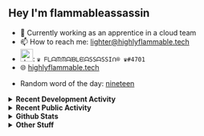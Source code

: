 ## Hey I'm flammableassassin

- 🔭 Currently working as an apprentice in a cloud team  
- 📫 How to reach me: [lighter@highlyflammable.tech](mailto:lighter@highlyflammable.tech?subject=Hello)
- <img src="https://discord.com/assets/2c21aeda16de354ba5334551a883b481.png" alt="drawing" width="25"/>: `♛ ᖴᒪᗩᙏᙏᗩᙖᒪᙓᗩSSᗩSSIᑎ® ♛#4701`
- 🌐 [highlyflammable.tech](https://highlyflammable.tech)

<!--START_SECTION:randomWord-->
- Random word of the day: [nineteen](https://www.wordnik.com/words/nineteen)
<!--END_SECTION:randomWord-->

<details>
  <summary><b>Recent Development Activity</b></summary>
  
  <!--START_SECTION:waka-->

```txt
YAML         15 hrs 1 min    ██████████▓░░░░░░░░░░░░░░   42.66 %
Python       6 hrs 35 mins   ████▓░░░░░░░░░░░░░░░░░░░░   18.72 %
Terraform    4 hrs 48 mins   ███▒░░░░░░░░░░░░░░░░░░░░░   13.65 %
JSON         4 hrs 33 mins   ███▒░░░░░░░░░░░░░░░░░░░░░   12.96 %
Markdown     1 hr 59 mins    █▒░░░░░░░░░░░░░░░░░░░░░░░   05.65 %
```

<!--END_SECTION:waka-->

</details>

<details>
  <summary><b>Recent Public Activity</b></summary>
    <br>

  <!--START_SECTION:activity-->
1. 🗣 Commented on [#97](https://github.com/flamableassassin/status/issues/97#issuecomment-3367530210) in [flamableassassin/status](https://github.com/flamableassassin/status)
2. 🔒 Closed issue [#97](https://github.com/flamableassassin/status/issues/97) in [flamableassassin/status](https://github.com/flamableassassin/status)
3. ❗ Opened issue [#97](https://github.com/flamableassassin/status/issues/97) in [flamableassassin/status](https://github.com/flamableassassin/status)
4. 🗣 Commented on [#96](https://github.com/flamableassassin/status/issues/96#issuecomment-3366920590) in [flamableassassin/status](https://github.com/flamableassassin/status)
5. 🔒 Closed issue [#96](https://github.com/flamableassassin/status/issues/96) in [flamableassassin/status](https://github.com/flamableassassin/status)
  <!--END_SECTION:activity-->

</details>

<details>
  <summary><b>Github Stats</b></summary>
    <br>
    <p align="center">
      <img width="48%" src="https://github-readme-stats.vercel.app/api?username=flamableassassin&count_private=true&show_icons=true&theme=radical"/>
      <img width="48%" src="https://github-readme-streak-stats.herokuapp.com?user=flamableassassin&theme=neon-dark"/>
    </p>
  
</details>

<details>
  <summary><b>Other Stuff</b></summary>
  <br>
<a href="https://www.abuseipdb.com/user/67633" title="AbuseIPDB is an IP address blacklist for webmasters and sysadmins to report IP addresses engaging in abusive behavior on their networks">
	<img src="https://www.abuseipdb.com/contributor/67633.svg" alt="AbuseIPDB Contributor Badge" style="width: 264px;background: #fff linear-gradient(rgba(255,255,255,0), rgba(255,255,255,.3) 50%, rgba(0,0,0,.2) 51%, rgba(0,0,0,0));padding: 5px;">
</a>
  
</details>
